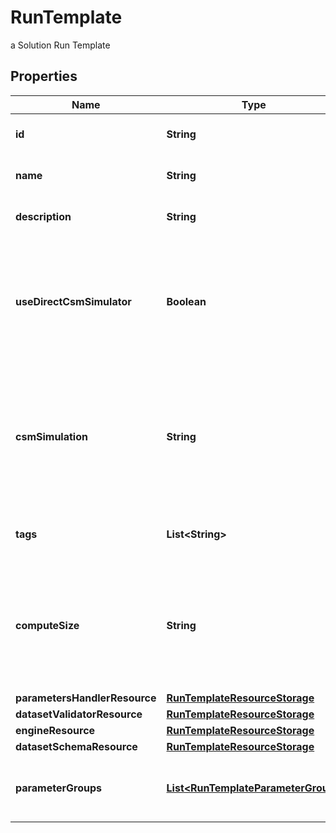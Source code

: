 

# RunTemplate

a Solution Run Template

## Properties

Name | Type | Description | Notes
------------ | ------------- | ------------- | -------------
**id** | **String** | the Solution Run Template id | 
**name** | **String** | the Run Template name | 
**description** | **String** | the Run Template description |  [optional]
**useDirectCsmSimulator** | **Boolean** | whether or not the Run Template use the main standard csmSimulator directly. False if there is an Engine set |  [optional] [readonly]
**csmSimulation** | **String** | the Cosmo Tech simulation name. This information is send to the Engine. Mandatory information if no Engine is defined |  [optional]
**tags** | **List&lt;String&gt;** | the list of Run Template tags |  [optional]
**computeSize** | **String** | the compute size needed for this Run Template. Standard sizes are basic and highcpu. Default is basic |  [optional]
**parametersHandlerResource** | [**RunTemplateResourceStorage**](RunTemplateResourceStorage.md) |  |  [optional]
**datasetValidatorResource** | [**RunTemplateResourceStorage**](RunTemplateResourceStorage.md) |  |  [optional]
**engineResource** | [**RunTemplateResourceStorage**](RunTemplateResourceStorage.md) |  |  [optional]
**datasetSchemaResource** | [**RunTemplateResourceStorage**](RunTemplateResourceStorage.md) |  |  [optional]
**parameterGroups** | [**List&lt;RunTemplateParameterGroup&gt;**](RunTemplateParameterGroup.md) | the list of parameters groups for the Run Template |  [optional]



